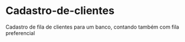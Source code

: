 # Cadastro-de-clientes
Cadastro de fila de clientes para um banco, contando também com fila preferencial
